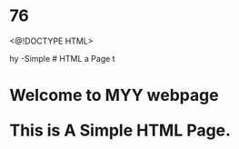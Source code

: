 # 76
<@!DOCTYPE HTML>
<html>hy
<head2
  <title>-Simple 
# HTML a
    Page</ Litle>
</head15.>
</body>t
  <h1>Welcome to MYY webpage</08.05>
  <p>This is A Simple HTML Page.</p>
</body>
</html
